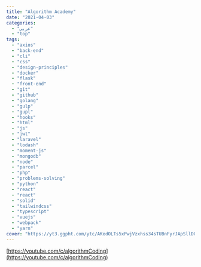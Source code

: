 ```yaml
---
title: "Algorithm Academy"
date: "2021-04-03"
categories:
  - "عربي"
  - "top"
tags:
  - "axios"
  - "back-end"
  - "cli"
  - "css"
  - "design-principles"
  - "docker"
  - "flask"
  - "front-end"
  - "git"
  - "github"
  - "golang"
  - "gulp"
  - "gupl"
  - "hooks"
  - "html"
  - "js"
  - "jwt"
  - "laravel"
  - "lodash"
  - "moment-js"
  - "mongodb"
  - "node"
  - "parcel"
  - "php"
  - "problems-solving"
  - "python"
  - "react"
  - "react"
  - "solid"
  - "tailwindcss"
  - "typescript"
  - "vuejs"
  - "webpack"
  - "yarn"
cover: "https://yt3.ggpht.com/ytc/AKedOLTs5xPwjVzxhss34sTUBnFyrJApSllD0pa3oQaOhw=s88-c-k-c0x00ffffff-no-rj"
---
```


[https://youtube.com/c/algorithmCoding](https://youtube.com/c/algorithmCoding)
